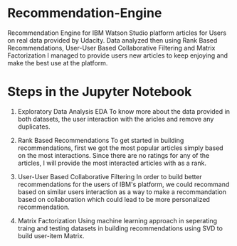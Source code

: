 # Recommendation-Engine
Recommendation Engine for IBM Watson Studio platform articles for Users on real data provided by Udacity. Data analyzed then using Rank Based Recommendations, User-User Based Collaborative Filtering and Matrix Factorization I managed to provide users new articles to keep enjoying and make the best use at the platform.

# Steps in the Jupyter Notebook

1. Exploratory Data Analysis EDA
To know more about the data provided in both datasets, the user interaction with the aricles and remove any duplicates.

2. Rank Based Recommendations
To get started in building recommendations, first we got the most popular articles simply based on the most interactions. Since there are no ratings for any of the articles, I will provide the most interacted articles with as a rank.

3. User-User Based Collaborative Filtering
In order to build better recommendations for the users of IBM's platform, we could recommand based on similar users interaction as a way to make a recommandation based on collaboration which could lead to be more personalized recommendation.

4. Matrix Factorization
Using machine learning approach in seperating traing and testing datasets in building recommendations using SVD to build user-item Matrix.

